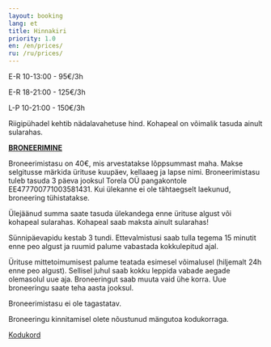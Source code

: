 ```yaml
---
layout: booking
lang: et
title: Hinnakiri
priority: 1.0
en: /en/prices/
ru: /ru/prices/
---
```


E-R 10-13:00 - 95€/3h

E-R 18-21:00 - 125€/3h

L-P 10-21:00 - 150€/3h

Riigipühadel kehtib nädalavahetuse hind.
Kohapeal on võimalik tasuda ainult sularahas.

<a href="javascript:document.querySelector('.book-now').click()">**BRONEERIMINE**</a>

Broneerimistasu on 40€, mis arvestatakse lõppsummast maha. Makse selgitusse märkida ürituse kuupäev, kellaaeg ja lapse nimi.
Broneerimistasu tuleb tasuda 3 päeva jooksul Torela OÜ pangakontole EE477700771003581431.  Kui ülekanne ei ole tähtaegselt laekunud, broneering tühistatakse.

Ülejäänud summa saate tasuda ülekandega enne ürituse algust või kohapeal sularahas. Kohapeal saab maksta ainult sularahas!

Sünnipäevapidu kestab 3 tundi. Ettevalmistusi saab tulla tegema 15 minutit enne peo algust ja ruumid palume vabastada kokkulepitud ajal.

Ürituse mittetoimumisest palume teatada esimesel võimalusel (hiljemalt 24h enne peo algust). Sellisel juhul saab kokku leppida vabade aegade olemasolul uue aja. Broneeringut saab muuta vaid ühe korra. Uue broneeringu saate teha aasta jooksul.

Broneerimistasu ei ole tagastatav.

Broneeringu kinnitamisel olete nõustunud mängutoa kodukorraga.

[Kodukord](/kodukord/)

